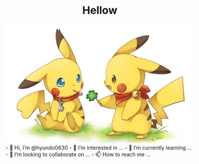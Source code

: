 # <div align="center"> Hellow </div>
<img src="https://github.com/hyundo0630/hyundo0630/blob/main/%ED%94%BC%EC%B9%B4%EC%B8%84.png">
- 👋 Hi, I’m @hyundo0630
- 👀 I’m interested in ...
- 🌱 I’m currently learning ...
- 💞️ I’m looking to collaborate on ...
- 📫 How to reach me ...

<!---
hyundo0630/hyundo0630 is a ✨ special ✨ repository because its `README.md` (this file) appears on your GitHub profile.
You can click the Preview link to take a look at your changes.
--->

